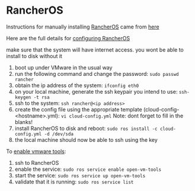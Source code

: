 # RancherOS

Instructions for manually installing [RancherOS](rancher.com/rancher-os/) came from [here](https://sdbrett.com/BrettsITBlog/2017/01/rancheros-installing-to-hard-disk/)

Here are the full details for [configuring RancherOS](http://rancher.com/docs/os/configuration/)

make sure that the system will have internet access.  you wont be able to install to disk without it

1.  boot up under VMware in the usual way
2.  run the following command and change the password:  ```sudo passwd rancher```
3.  obtain the ip address of the system:  ```ifconfig eth0```
4.  on your local machine, generate the ssh keypair you intend to use:  ```ssh-keygen -t rsa```
5.  ssh to the system:  ```ssh rancher@<ip address>```
6.  create the config file using the appropriate template (cloud-config-\<hostname\>.yml):  ```vi cloud-config.yml``` Note: dont forget to fill in the blanks!
7.  install RancherOS to disk and reboot:  ```sudo ros install -c cloud-config.yml -d /dev/sda```
8.  the local machine should now be able to ssh using the key

To [enable vmware tools](http://rancher.com/docs/os/system-services/adding-system-services/):
1.  ssh to RancherOS
2.  enable the service:  ```sudo ros service enable open-vm-tools```
3.  start the service:  ```sudo ros service up open-vm-tools```
4.  validate that it is running:  ```sudo ros service list ```
